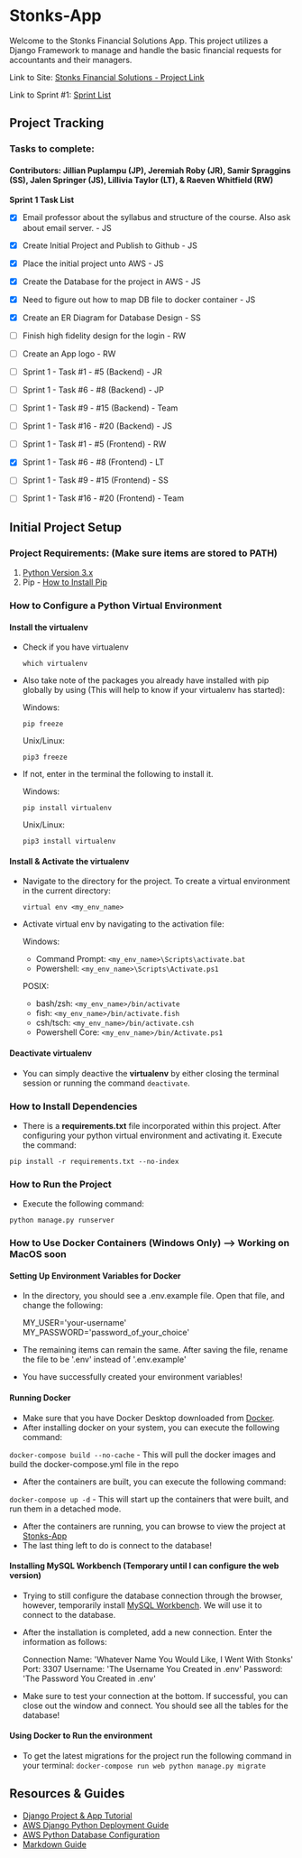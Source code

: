 # Stonks-App

Welcome to the Stonks Financial Solutions App. This project utilizes a Django Framework to manage and handle the basic financial requests for accountants and their managers.

Link to Site: [Stonks Financial Solutions - Project Link](http://stonks-env.eba-p7p3wuag.us-west-2.elasticbeanstalk.com/)

Link to Sprint #1: [Sprint List](https://kennesawedu.sharepoint.com/:w:/r/sites/Team-Group6SWE-4713AppDomain/_layouts/15/doc2.aspx?sourcedoc=%7B2811871A-3662-47A8-8703-3DB4D9BFF3A7%7D&file=SWE4713%20-%20Application%20Domain%20-%20Sprint%201%20-%20Feature%20for%20User%20Interface%20Module.docx&action=default&mobileredirect=true&DefaultItemOpen=1&ct=1643793612811&wdOrigin=OFFICECOM-WEB.MAIN.OTHER&cid=74f90ef7-ed49-4ef0-b2a7-c1d3885e0556)

## Project Tracking

### Tasks to complete:

#### Contributors: Jillian Puplampu (JP), Jeremiah Roby (JR), Samir Spraggins (SS), Jalen Springer (JS), Lillivia Taylor (LT), & Raeven Whitfield (RW)

   **Sprint 1 Task List**

   - [x] Email professor about the syllabus and structure of the course. Also ask about email server. - JS
   - [x] Create Initial Project and Publish to Github - JS
   - [x] Place the initial project unto AWS - JS
   - [x] Create the Database for the project in AWS - JS
   - [x] Need to figure out how to map DB file to docker container - JS
   - [x] Create an ER Diagram for Database Design - SS
   - [ ] Finish high fidelity design for the login - RW
   - [ ] Create an App logo - RW
   - [ ] Sprint 1 - Task #1 - #5 (Backend) - JR
   - [ ] Sprint 1 - Task #6 - #8 (Backend) - JP
   - [ ] Sprint 1 - Task #9 - #15 (Backend) - Team
   - [ ] Sprint 1 - Task #16 - #20 (Backend) - JS
   - [ ] Sprint 1 - Task #1 - #5 (Frontend) - RW
   - [x] Sprint 1 - Task #6 - #8 (Frontend) - LT
   - [ ] Sprint 1 - Task #9 - #15 (Frontend) - SS
   - [ ] Sprint 1 - Task #16 - #20 (Frontend) - Team


## Initial Project Setup

### Project Requirements: (Make sure items are stored to PATH)

  1. [Python Version 3.x](https://www.python.org/downloads/)
  2. Pip - [How to Install Pip](https://pip.pypa.io/en/stable/installation/)


### How to Configure a Python Virtual Environment

#### Install the virtualenv

  - Check if you have virtualenv

    `which virtualenv`

  - Also take note of the packages you already have installed with pip globally by using (This will help to know if your virtualenv has started):

    Windows:

    `pip freeze`

    Unix/Linux:

    `pip3 freeze`

  - If not, enter in the terminal the following to install it.

    Windows:

    `pip install virtualenv`

    Unix/Linux:

    `pip3 install virtualenv`

#### Install & Activate the virtualenv

  - Navigate to the directory for the project. To create a virtual environment in the current directory:

    `virtual env <my_env_name>`

  - Activate virtual env by navigating to the activation file:

    Windows:

    - Command Prompt: `<my_env_name>\Scripts\activate.bat`
    - Powershell:     `<my_env_name>\Scripts\Activate.ps1`

    POSIX:

    - bash/zsh:         `<my_env_name>/bin/activate`
    - fish:             `<my_env_name>/bin/activate.fish`
    - csh/tsch:         `<my_env_name>/bin/activate.csh`
    - Powershell Core:  `<my_env_name>/bin/Activate.ps1`

#### Deactivate virtualenv

  - You can simply deactive the **virtualenv** by either closing the terminal session or running the command  `deactivate`.


### How to Install Dependencies

  - There is a **requirements.txt** file incorporated within this project. After configuring your python virtual environment and activating it. Execute the command:

   `pip install -r requirements.txt --no-index`

### How to Run the Project
  - Execute the following command:

  `python manage.py runserver`

### How to Use Docker Containers (Windows Only) --> Working on MacOS soon

  #### Setting Up Environment Variables for Docker
  - In the directory, you should see a .env.example file. Open that file, and change the following:
    
    MY_USER='your-username'
    MY_PASSWORD='password_of_your_choice'
  
  - The remaining items can remain the same. After saving the file, rename the file to be '.env' instead of '.env.example'
  - You have successfully created your environment variables!
  #### Running Docker
  - Make sure that you have Docker Desktop downloaded from [Docker](https://www.docker.com/get-started).
  - After installing docker on your system, you can execute the following command:

  `docker-compose build --no-cache` - This will pull the docker images and build the docker-compose.yml file in the repo

  - After the containers are built, you can execute the following command:

  `docker-compose up -d` - This will start up the containers that were built, and run them in a detached mode.
  
  - After the containers are running, you can browse to view the project at [Stonks-App](http://localhost:9000)
  - The last thing left to do is connect to the database!
  #### Installing MySQL Workbench (Temporary until I can configure the web version)

  - Trying to still configure the database connection through the browser, however, temporarily install [MySQL Workbench](https://dev.mysql.com/downloads/workbench/). We will use it to connect to the database.
  - After the installation is completed, add a new connection. Enter the information as follows:

    Connection Name: 'Whatever Name You Would Like, I Went With Stonks'
    Port: 3307
    Username: 'The Username You Created in .env'
    Password: 'The Password You Created in .env'
  
  - Make sure to test your connection at the bottom. If successful, you can close out the window and connect. You should see all the tables for the database!

  #### Using Docker to Run the environment

  - To get the latest migrations for the project run the following command in your terminal:
    `docker-compose run web python manage.py migrate`
## Resources & Guides

- [Django Project & App Tutorial](https://docs.djangoproject.com/en/4.0/intro/tutorial01/)
- [AWS Django Python Deployment Guide](https://docs.aws.amazon.com/elasticbeanstalk/latest/dg/create-deploy-python-django.html)
- [AWS Python Database Configuration](https://docs.aws.amazon.com/elasticbeanstalk/latest/dg/create-deploy-python-rds.html)
- [Markdown Guide](https://www.markdownguide.org/basic-syntax/#links)

